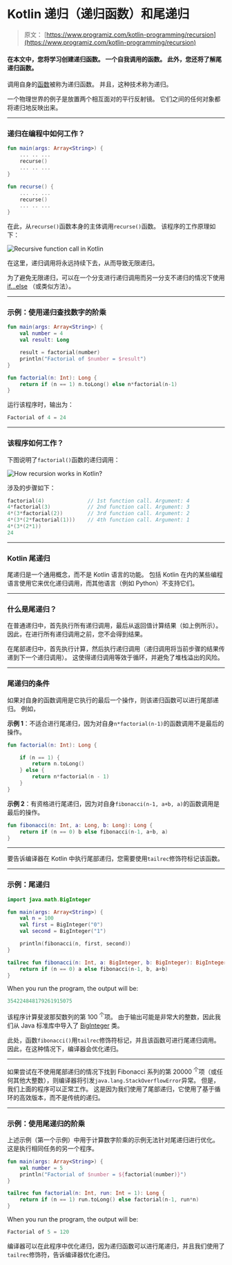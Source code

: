 # Kotlin 递归（递归函数）和尾递归

> 原文： [https://www.programiz.com/kotlin-programming/recursion](https://www.programiz.com/kotlin-programming/recursion)

#### 在本文中，您将学习创建递归函数。 一个自我调用的函数。 此外，您还将了解尾递归函数。

调用自身的[函数](/kotlin-programming/functions)被称为递归函数。 并且，这种技术称为递归。

一个物理世界的例子是放置两个相互面对的平行反射镜。 它们之间的任何对象都将递归地反映出来。

* * *

### 递归在编程中如何工作？

```kt
fun main(args: Array<String>) {
    ... .. ...
    recurse()
    ... .. ...
}

fun recurse() {
    ... .. ...
    recurse()
    ... .. ...
}

```

在此，从`recurse()`函数本身的主体调用`recurse()`函数。 该程序的工作原理如下：

![Recursive function call in Kotlin](img/b79425d0309140aaa1e3d0633f6bd099.png)

在这里，递归调用将永远持续下去，从而导致无限递归。

为了避免无限递归，可以在一个分支进行递归调用而另一分支不递归的情况下使用 [if...else](/kotlin-programming/if-expression "C++ if...else") （或类似方法）。

* * *

### 示例：使用递归查找数字的阶乘

```kt
fun main(args: Array<String>) {
    val number = 4
    val result: Long

    result = factorial(number)
    println("Factorial of $number = $result")
}

fun factorial(n: Int): Long {
    return if (n == 1) n.toLong() else n*factorial(n-1)
}
```

运行该程序时，输出为：

```kt
Factorial of 4 = 24
```

* * *

### 该程序如何工作？

下图说明了`factorial()`函数的递归调用：

![How recursion works in Kotlin?](img/2b73a47df6582a10159450e9cebc8134.png)

涉及的步骤如下：

```kt
factorial(4)              // 1st function call. Argument: 4
4*factorial(3)            // 2nd function call. Argument: 3
4*(3*factorial(2))        // 3rd function call. Argument: 2
4*(3*(2*factorial(1)))    // 4th function call. Argument: 1 
4*(3*(2*1))                 
24

```

* * *

### Kotlin 尾递归

尾递归是一个通用概念，而不是 Kotlin 语言的功能。 包括 Kotlin 在内的某些编程语言使用它来优化递归调用，而其他语言（例如 Python）不支持它们。

* * *

### 什么是尾递归？

在普通递归中，首先执行所有递归调用，最后从返回值计算结果（如上例所示）。 因此，在进行所有递归调用之前，您不会得到结果。

在尾部递归中，首先执行计算，然后执行递归调用（递归调用将当前步骤的结果传递到下一个递归调用）。 这使得递归调用等效于循环，并避免了堆栈溢出的风险。

* * *

### 尾递归的条件

如果对自身的函数调用是它执行的最后一个操作，则该递归函数可以进行尾部递归。 例如，

**示例 1**：不适合进行尾递归，因为对自身`n*factorial(n-1)`的函数调用不是最后的操作。

```kt
fun factorial(n: Int): Long {

    if (n == 1) {
        return n.toLong()
    } else {
        return n*factorial(n - 1)     
    }
}
```

**示例 2**：有资格进行尾递归，因为对自身`fibonacci(n-1, a+b, a)`的函数调用是最后的操作。

```kt
fun fibonacci(n: Int, a: Long, b: Long): Long {
    return if (n == 0) b else fibonacci(n-1, a+b, a)
}

```

* * *

要告诉编译器在 Kotlin 中执行尾部递归，您需要使用`tailrec`修饰符标记该函数。

* * *

### 示例：尾递归

```kt
import java.math.BigInteger

fun main(args: Array<String>) {
    val n = 100
    val first = BigInteger("0")
    val second = BigInteger("1")

    println(fibonacci(n, first, second))
}

tailrec fun fibonacci(n: Int, a: BigInteger, b: BigInteger): BigInteger {
    return if (n == 0) a else fibonacci(n-1, b, a+b)
}
```

When you run the program, the output will be:

```kt
354224848179261915075
```

该程序计算斐波那契数列的第 100 <sup>个</sup>项。 由于输出可能是非常大的整数，因此我们从 Java 标准库中导入了 [BigInteger](https://docs.oracle.com/javase/7/docs/api/java/math/BigInteger.html) 类。

此处，函数`fibonacci()`用`tailrec`修饰符标记，并且该函数可进行尾递归调用。 因此，在这种情况下，编译器会优化递归。

* * *

如果尝试在不使用尾部递归的情况下找到 Fibonacci 系列的第 20000 <sup>个</sup>项（或任何其他大整数），则编译器将引发`java.lang.StackOverflowError`异常。 但是，我们上面的程序可以正常工作。 这是因为我们使用了尾部递归，它使用了基于循环的高效版本，而不是传统的递归。

* * *

### 示例：使用尾递归的阶乘

上述示例（第一个示例）中用于计算数字阶乘的示例无法针对尾递归进行优化。 这是执行相同任务的另一个程序。

```kt
fun main(args: Array<String>) {
    val number = 5
    println("Factorial of $number = ${factorial(number)}")
}

tailrec fun factorial(n: Int, run: Int = 1): Long {
    return if (n == 1) run.toLong() else factorial(n-1, run*n)
}

```

When you run the program, the output will be:

```kt
Factorial of 5 = 120
```

编译器可以在此程序中优化递归，因为递归函数可以进行尾递归，并且我们使用了`tailrec`修饰符，告诉编译器优化递归。